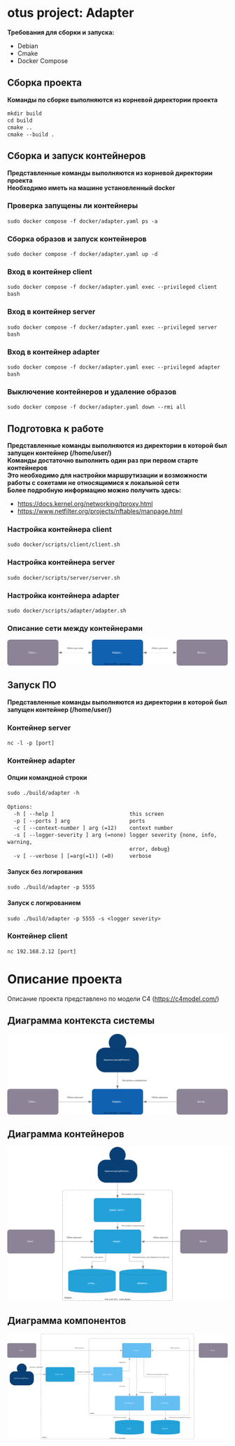 # otus project: Adapter
**Требования для сборки и запуска:**
* Debian
* Cmake
* Docker Compose

## Сборка проекта
**Команды по сборке выполняются из корневой директории проекта**
```
mkdir build
cd build
cmake ..
cmake --build .
```
## Сборка и запуск контейнеров
**Представленные команды выполняются из корневой директории проекта**\
**Необходимо иметь на машине установленный docker**
### Проверка запущены ли контейнеры
```
sudo docker compose -f docker/adapter.yaml ps -a
```
### Сборка образов и запуск контейнеров
```
sudo docker compose -f docker/adapter.yaml up -d
```
### Вход в контейнер client
```
sudo docker compose -f docker/adapter.yaml exec --privileged client bash
```
### Вход в контейнер server
```
sudo docker compose -f docker/adapter.yaml exec --privileged server bash
```
### Вход в контейнер adapter
```
sudo docker compose -f docker/adapter.yaml exec --privileged adapter bash
```
### Выключение контейнеров и удаление образов
```
sudo docker compose -f docker/adapter.yaml down --rmi all
```
## Подготовка к работе
**Представленные команды выполняются из директории в которой был запущен контейнер (/home/user/)**\
**Команды достаточно выполнить один раз при первом старте контейнеров**\
**Это необходимо для настройки маршрутизации и возможности работы с сокетами не относящимися к локальной сети**\
**Более подробную информацию можно получить здесь:**
* https://docs.kernel.org/networking/tproxy.html
* https://www.netfilter.org/projects/nftables/manpage.html
### Настройка контейнера client
```
sudo docker/scripts/client/client.sh
```
### Настройка контейнера server
```
sudo docker/scripts/server/server.sh
```
### Настройка контейнера adapter
```
sudo docker/scripts/adapter/adapter.sh
```
### Описание сети между контейнерами
![Alt image](./diagrams/ContainerNetwork.svg)
## Запуск ПО
**Представленные команды выполняются из директории в которой был запущен контейнер (/home/user/)**
### Контейнер server
```
nc -l -p [port]
```
### Контейнер adapter
#### Опции командной строки
```
sudo ./build/adapter -h

Options:
  -h [ --help ]                        this screen
  -p [ --ports ] arg                   ports
  -c [ --context-number ] arg (=12)    context number
  -s [ --logger-severity ] arg (=none) logger severity {none, info, warning, 
                                       error, debug}
  -v [ --verbose ] [=arg(=1)] (=0)     verbose
```
#### Запуск без логирования
```
sudo ./build/adapter -p 5555
```
#### Запуск с логированием
```
sudo ./build/adapter -p 5555 -s <logger severity>
```
### Контейнер client
```
nc 192.168.2.12 [port]
```
# Описание проекта
Описание проекта представлено по модели C4 (https://c4model.com/)
## Диаграмма контекста системы
![Alt image](./diagrams/SystemContextDiagram.svg)
## Диаграмма контейнеров
![Alt image](./diagrams/ContainerDiagram.svg)
## Диаграмма компонентов
![Alt image](./diagrams/ComponentDiagram.svg)